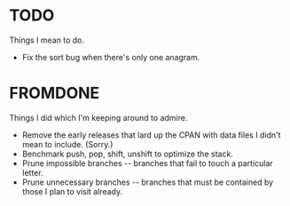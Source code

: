 TODO
====

Things I mean to do.

* Fix the sort bug when there's only one anagram.

FROMDONE
========

Things I did which I'm keeping around to admire.

* Remove the early releases that lard up the CPAN with data files I didn't mean to include. (Sorry.)
* Benchmark push, pop, shift, unshift to optimize the stack.
* Prune impossible branches -- branches that fail to touch a particular letter.
* Prune unnecessary branches -- branches that must be contained by those I plan to visit already.
